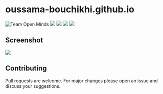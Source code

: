 # oussama-bouchikhi.github.io
![Team Open Minds](https://img.shields.io/badge/Members%20of-Team%20Open%20Minds-blue.svg?color=0099CC)
![](https://img.shields.io/github/followers/oussamabouchikhi?style=social)
![](https://img.shields.io/github/stars/oussamabouchikhi/oussamabouchikhi.github.io?style=social)
![](https://img.shields.io/github/forks/oussamabouchikhi/oussamabouchikhi.github.io?style=social)
![](https://img.shields.io/github/watchers/oussamabouchikhi/oussamabouchikhi.github.io?style=social)

## Screenshot
![](demo.gif)

## Contributing
Pull requests are welcome. For major changes please open an issue and discuss your suggestions.
